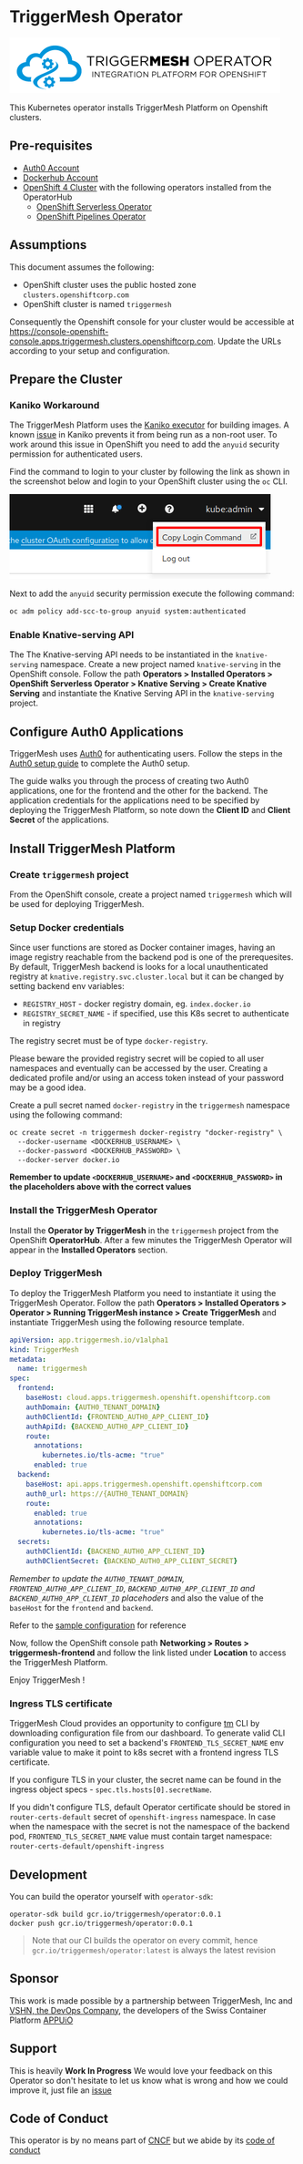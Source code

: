 # TriggerMesh Operator

![TriggerMesh OpenShift Operator](./docs/images/operator.png "TriggerMesh OpenShift Operator")

This Kubernetes operator installs TriggerMesh Platform on Openshift clusters.

## Pre-requisites

- [Auth0 Account](https://auth0.com/)
- [Dockerhub Account](https://hub.docker.com/)
- [OpenShift 4 Cluster](https://docs.openshift.com/container-platform/4.4/welcome/index.html) with the following operators installed from the OperatorHub
    + [OpenShift Serverless Operator](https://access.redhat.com/documentation/en-us/openshift_container_platform/4.4/html/serverless_applications/installing-openshift-serverless-1#installing-openshift-serverless)
    + [OpenShift Pipelines Operator](https://docs.openshift.com/container-platform/4.4/pipelines/installing-pipelines.html)

## Assumptions

This document assumes the following:

- OpenShift cluster uses the public hosted zone `clusters.openshiftcorp.com`
- OpenShift cluster is named `triggermesh`

Consequently the Openshift console for your cluster would be accessible at
https://console-openshift-console.apps.triggermesh.clusters.openshiftcorp.com.
Update the URLs according to your setup and configuration.

## Prepare the Cluster

### Kaniko Workaround

The TriggerMesh Platform uses the [Kaniko executor](https://github.com/GoogleContainerTools/kaniko)
for building images. A known [issue](https://github.com/GoogleContainerTools/kaniko/issues/105)
in Kaniko prevents it from being run as a non-root user. To work around this
issue in OpenShift you need to add the `anyuid` security permission for
authenticated users.

Find the command to login to your cluster by following the link as shown in
the screenshot below and login to your OpenShift cluster using the `oc` CLI.

![OpenShift Login Command](./docs/images/openshift-login-command.png)

Next to add the `anyuid` security permission execute the following command:

```bash
oc adm policy add-scc-to-group anyuid system:authenticated
```

### Enable Knative-serving API

The The Knative-serving API needs to be instantiated in the `knative-serving`
namespace. Create a new project named `knative-serving` in the OpenShift
console. Follow the path **Operators > Installed Operators > OpenShift Serverless Operator > Knative Serving > Create Knative Serving**
and instantiate the Knative Serving API in the `knative-serving` project.

## Configure Auth0 Applications

TriggerMesh uses [Auth0](https://auth0.com) for authenticating users. Follow
the steps in the [Auth0 setup guide](./docs/auth0_setup_guide.md) to complete
the Auth0 setup.

The guide walks you through the process of creating two Auth0 applications,
one for the frontend and the other for the backend. The application
credentials for the applications need to be specified by deploying the
TriggerMesh Platform, so note down the __Client ID__ and __Client Secret__ of
the applications.

## Install TriggerMesh Platform

### Create `triggermesh` project

From the OpenShift console, create a project named `triggermesh` which will be used for deploying TriggerMesh.

### Setup Docker credentials

Since user functions are stored as Docker container images, having an image
registry reachable from the backend pod is one of the prerequesites. By default,
TriggerMesh backend is looks for a local unauthenticated registry at
`knative.registry.svc.cluster.local` but it can be changed by setting backend
env variables:

- `REGISTRY_HOST` - docker registry domain, eg. `index.docker.io`
- `REGISTRY_SECRET_NAME` - if specified, use this K8s secret to authenticate in registry

The registry secret must be of type `docker-registry`.

Please beware the provided registry secret will be copied to all user
namespaces and eventually can be accessed by the user. Creating a dedicated
profile and/or using an access token instead of your password may be a good idea.

Create a pull secret named `docker-registry` in the `triggermesh` namespace
using the following command:

```
oc create secret -n triggermesh docker-registry "docker-registry" \
  --docker-username <DOCKERHUB_USERNAME> \
  --docker-password <DOCKERHUB_PASSWORD> \
  --docker-server docker.io
```

**Remember to update `<DOCKERHUB_USERNAME>` and `<DOCKERHUB_PASSWORD>` in the
placeholders above with the correct values**

### Install the TriggerMesh Operator

Install the **Operator by TriggerMesh** in the `triggermesh` project from the
OpenShift **OperatorHub**. After a few minutes the TriggerMesh Operator will
appear in the **Installed Operators** section.

### Deploy TriggerMesh

To deploy the TriggerMesh Platform you need to instantiate it using the
TriggerMesh Operator. Follow the path **Operators > Installed Operators >
Operator > Running TriggerMesh instance > Create TriggerMesh** and instantiate
TriggerMesh using the following resource template.

```yaml
apiVersion: app.triggermesh.io/v1alpha1
kind: TriggerMesh
metadata:
  name: triggermesh
spec:
  frontend:
    baseHost: cloud.apps.triggermesh.openshift.openshiftcorp.com
    authDomain: {AUTH0_TENANT_DOMAIN}
    auth0ClientId: {FRONTEND_AUTH0_APP_CLIENT_ID}
    authApiId: {BACKEND_AUTH0_APP_CLIENT_ID}
    route:
      annotations:
        kubernetes.io/tls-acme: "true"
      enabled: true
  backend:
    baseHost: api.apps.triggermesh.openshift.openshiftcorp.com
    auth0_url: https://{AUTH0_TENANT_DOMAIN}
    route:
      enabled: true
      annotations:
        kubernetes.io/tls-acme: "true"
  secrets:
    auth0ClientId: {BACKEND_AUTH0_APP_CLIENT_ID}
    auth0ClientSecret: {BACKEND_AUTH0_APP_CLIENT_SECRET}
```

*Remember to update the `AUTH0_TENANT_DOMAIN`, `FRONTEND_AUTH0_APP_CLIENT_ID`,
`BACKEND_AUTH0_APP_CLIENT_ID` and  `BACKEND_AUTH0_APP_CLIENT_ID` placehoders*
and also the value of the `baseHost` for the `frontend` and `backend`.

Refer to the [sample configuration](https://github.com/triggermesh/operator/blob/master/deploy/crds/app_v1alpha1_triggermesh_cr.yaml)
for reference

Now, follow the OpenShift console path **Networking > Routes > triggermesh-frontend**
and follow the link listed under **Location** to access the TriggerMesh
Platform.

Enjoy TriggerMesh !

### Ingress TLS certificate

TriggerMesh Cloud provides an opportunity to configure [tm](https://github.com/triggermesh/tm)
CLI by downloading configuration file from our dashboard. To generate valid CLI
configuration you need to set a backend's `FRONTEND_TLS_SECRET_NAME` env
variable value to make it point to k8s secret with a frontend ingress TLS
certificate.

If you configure TLS in your cluster, the secret name can be found in the
ingress object specs - `spec.tls.hosts[0].secretName`.

If you didn't configure TLS, default Operator certificate should be stored in
`router-certs-default` secret of `openshift-ingress` namespace. In case when
the namespace with the secret is not the namespace of the backend pod,
`FRONTEND_TLS_SECRET_NAME` value must contain target namespace:
`router-certs-default/openshift-ingress`

## Development

You can build the operator yourself with `operator-sdk`:

```
operator-sdk build gcr.io/triggermesh/operator:0.0.1
docker push gcr.io/triggermesh/operator:0.0.1
```

> Note that our CI builds the operator on every commit, hence
> `gcr.io/triggermesh/operator:latest` is always the latest revision

## Sponsor

This work is made possible by a partnership between TriggerMesh, Inc and
[VSHN, the DevOps Company](https://vshn.ch/), the developers of the Swiss
Container Platform [APPUiO](https://www.appuio.ch/)

## Support

This is heavily **Work In Progress** We would love your feedback on this
Operator so don't hesitate to let us know what is wrong and how we could
improve it, just file an [issue](https://github.com/triggermesh/aktion/issues/new)

## Code of Conduct

This operator is by no means part of [CNCF](https://www.cncf.io/) but we abide
by its [code of conduct](https://github.com/cncf/foundation/blob/master/code-of-conduct.md)
